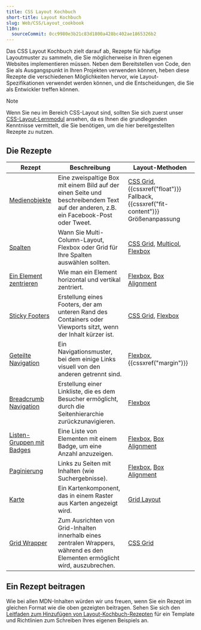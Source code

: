 ```yaml
---
title: CSS Layout Kochbuch
short-title: Layout Kochbuch
slug: Web/CSS/Layout_cookbook
l10n:
  sourceCommit: 0cc9980e3b21c83d1800a428bc402ae1865326b2
---
```


Das CSS Layout Kochbuch zielt darauf ab, Rezepte für häufige Layoutmuster zu sammeln, die Sie möglicherweise in Ihren eigenen Websites implementieren müssen. Neben dem Bereitstellen von Code, den Sie als Ausgangspunkt in Ihren Projekten verwenden können, heben diese Rezepte die verschiedenen Möglichkeiten hervor, wie Layout-Spezifikationen verwendet werden können, und die Entscheidungen, die Sie als Entwickler treffen können.

> [!NOTE]
> Wenn Sie neu im Bereich CSS-Layout sind, sollten Sie sich zuerst unser [CSS-Layout-Lernmodul](/de/docs/Learn_web_development/Core/CSS_layout) ansehen, da es Ihnen die grundlegenden Kenntnisse vermittelt, die Sie benötigen, um die hier bereitgestellten Rezepte zu nutzen.

## Die Rezepte

| Rezept                                                                               | Beschreibung                                                                                                                         | Layout-Methoden                                                                                                                                     |
| ------------------------------------------------------------------------------------ | ------------------------------------------------------------------------------------------------------------------------------------ | --------------------------------------------------------------------------------------------------------------------------------------------------- |
| [Medienobjekte](/de/docs/Web/CSS/Layout_cookbook/Media_objects)                      | Eine zweispaltige Box mit einem Bild auf der einen Seite und beschreibendem Text auf der anderen, z.B. ein Facebook-Post oder Tweet. | [CSS Grid](/de/docs/Web/CSS/CSS_grid_layout), {{cssxref("float")}} Fallback, {{cssxref("fit-content")}} Größenanpassung                             |
| [Spalten](/de/docs/Web/CSS/Layout_cookbook/Column_layouts)                           | Wann Sie Multi-Column-Layout, Flexbox oder Grid für Ihre Spalten auswählen sollten.                                                  | [CSS Grid](/de/docs/Web/CSS/CSS_grid_layout), [Multicol](/de/docs/Web/CSS/CSS_multicol_layout), [Flexbox](/de/docs/Web/CSS/CSS_flexible_box_layout) |
| [Ein Element zentrieren](/de/docs/Web/CSS/Layout_cookbook/Center_an_element)         | Wie man ein Element horizontal und vertikal zentriert.                                                                               | [Flexbox](/de/docs/Web/CSS/CSS_flexible_box_layout), [Box Alignment](/de/docs/Web/CSS/CSS_box_alignment)                                            |
| [Sticky Footers](/de/docs/Web/CSS/Layout_cookbook/Sticky_footers)                    | Erstellung eines Footers, der am unteren Rand des Containers oder Viewports sitzt, wenn der Inhalt kürzer ist.                       | [CSS Grid](/de/docs/Web/CSS/CSS_grid_layout), [Flexbox](/de/docs/Web/CSS/CSS_flexible_box_layout)                                                   |
| [Geteilte Navigation](/de/docs/Web/CSS/Layout_cookbook/Split_Navigation)             | Ein Navigationsmuster, bei dem einige Links visuell von den anderen getrennt sind.                                                   | [Flexbox](/de/docs/Web/CSS/CSS_flexible_box_layout), {{cssxref("margin")}}                                                                          |
| [Breadcrumb Navigation](/de/docs/Web/CSS/Layout_cookbook/Breadcrumb_Navigation)      | Erstellung einer Linkliste, die es dem Besucher ermöglicht, durch die Seitenhierarchie zurückzunavigieren.                           | [Flexbox](/de/docs/Web/CSS/CSS_flexible_box_layout)                                                                                                 |
| [Listen-Gruppen mit Badges](/de/docs/Web/CSS/Layout_cookbook/List_group_with_badges) | Eine Liste von Elementen mit einem Badge, um eine Anzahl anzuzeigen.                                                                 | [Flexbox](/de/docs/Web/CSS/CSS_flexible_box_layout), [Box Alignment](/de/docs/Web/CSS/CSS_box_alignment)                                            |
| [Paginierung](/de/docs/Web/CSS/Layout_cookbook/Pagination)                           | Links zu Seiten mit Inhalten (wie Suchergebnisse).                                                                                   | [Flexbox](/de/docs/Web/CSS/CSS_flexible_box_layout), [Box Alignment](/de/docs/Web/CSS/CSS_box_alignment)                                            |
| [Karte](/de/docs/Web/CSS/Layout_cookbook/Card)                                       | Ein Kartenkomponent, das in einem Raster aus Karten angezeigt wird.                                                                  | [Grid Layout](/de/docs/Web/CSS/CSS_grid_layout)                                                                                                     |
| [Grid Wrapper](/de/docs/Web/CSS/Layout_cookbook/Grid_wrapper)                        | Zum Ausrichten von Grid-Inhalten innerhalb eines zentralen Wrappers, während es den Elementen ermöglicht wird, auszubrechen.         | [CSS Grid](/de/docs/Web/CSS/CSS_grid_layout)                                                                                                        |

## Ein Rezept beitragen

Wie bei allen MDN-Inhalten würden wir uns freuen, wenn Sie ein Rezept im gleichen Format wie die oben gezeigten beitragen. Sehen Sie sich den [Leitfaden zum Hinzufügen von Layout-Kochbuch-Rezepten](/de/docs/Web/CSS/Layout_cookbook/Contribute_a_recipe) für ein Template und Richtlinien zum Schreiben Ihres eigenen Beispiels an.
